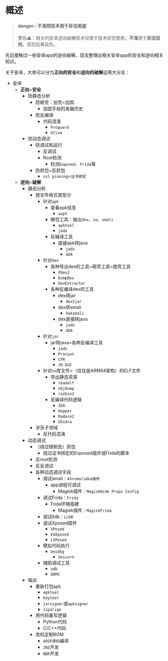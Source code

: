 # 概述

> #### danger:: 不准把技术用于非法用途
> 警告⚠️：相关的安卓逆向破解技术仅限于技术研究使用，**不准**用于**非法目的**，否则后果自负。

先后接触过一些安卓app的逆向破解，现去整理出相关安卓app的安全和逆向相关知识。

关于安卓，大体可以分为**正向的安全**和**逆向的破解**这两大分支：

* 安卓
  * **正向**=**安全**
    * 防静态分析
      * 防砸壳：加壳=加固
        * 加固手段的发展历史
      * 防反编译
        * 代码混淆
          * `Proguard`
          * `Ollvm`
    * 防动态调试
      * 防调试和运行
        * 反调试
        * Root检测
          * 检测`Exposed`、`Frida`等
      * 防抓包=反抓包
        * `ssl pinning`=`证书绑定`
  * **逆向**=**破解**
    * 静态分析
      * 按文件格式类型分
        * 针对`apk`
          * 查看apk信息
            * `aapt`
          * 解包工具：输出`dex`、`so`、`smali`
            * `apktool`
            * `jadx`
          * 反编译工具
            * 直接apk转java
              * `jadx`
              * `GDA`
        * 针对`dex`
          * 各种导出dex的工具=砸壳工具=脱壳工具
            * `FDex2`
            * `DumpDex`
            * `DexExtractor`
          * 各种反编译dex的工具
            * dex转jar
              * `dex2jar`
            * dex转smali
              * `baksmali`
            * dex直接转java
              * `jadx`
              * `GDA`
        * 针对`jar`
          * jar转java=各种反编译工具
            * `jadx`
            * `Procyon`
            * `CFR`
            * `JD-GUI`
        * 针对`so`库文件=（往往是ARM64架构）的ELF文件
          * 导出静态资源
            * `readelf`
            * `objdump`
            * `razbin2`
          * 反编译代码逻辑
            * `IDA`
            * `Hopper`
            * `Radare2`
            * `Ghidra`
      * 涉及子领域
        * 反代码混淆
    * 动态调试
      * （绕过限制去）抓包
        * 绕过证书绑定的Exposed插件或Frida的脚本
      * 反root检测
      * 反反调试
      * 各种动态调试手段
        * 调试smali：`AS+smalidea插件`
          * app进程可调试
            * Magisk插件：`MagiskHide Props Config`
        * 调试Frida：`Frida`
          * Frida环境搭建
            * Magisk插件：`MagiskFrida`
        * 调试lldb：`LLDB`
        * 调试Xposed插件
          * `XPosed`
          * `EdXposed`
          * `LSPosed`
        * 模拟代码执行
          * `Unidbg`
            * `Unicorn`
        * 辅助调试工具
          * `adb`
          * `DDMS`
    * 输出
      * 重新打包apk
        * `apktool`
        * `keytool`
        * `jarsigner`或`apksigner`
        * `zipalign`
      * 用代码重写逻辑
        * Python代码
        * C/C++代码
      * 改机定制ROM
        * `AOSP源码`编译
        * `JNI`开发
        * `NDK`开发
